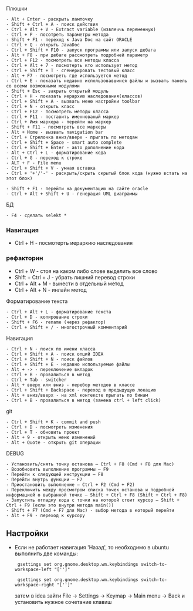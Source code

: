 Плюшки

	- Alt + Enter - раскрыть лампочку
	- Shift + Ctrl + A - поиск действия 
	- Ctrl + Alt + V - Extract variable (извлеччь переменную)
	- Ctrl + P - посотреть параметры метода
	- Shift + F1 - переход к Java Doc на сайт ORACLE
	- Ctrl + Q - открыть JavaDoc
	- Ctrl + Shift + F10 - запуск программы или запуск дебага
	- Alt + F8 - при дебаге рассмотреть подробней параметр
	- Ctrl + F12 - посмотреть все методы класса
	- Ctrl + Alt + 7 - посмотерть кто использует метод
	- Ctrl + Shift + T - сгенерировать тестовый класс       
	- Alt + F7 - посмотреть где используется метод
	- Ctrl + E - показать недавно использовавшинся файлы и вызвать панель со всеми возможными модулями
	- Shift + Esc - закрыть открытый модуль
	- Ctrl + H - показать иерархию наследования(классов)
	- Ctrl + Shift + A - вызвать меню настройки toolbar
	- Ctrl + N - открыть класс
	- Ctrl + F12 - посмотреть методы класса
	- Ctrl + F11 - поставить именнованый маркер 
	- Ctrl + Имя маркера - перейти на маркер
    - Shift + F11 - посмотреть все маркеры
    - Alt + Home - вызвать navigation bar
    - Ctrl + Стрелочка вниз/вверх - прыгать по методам
    - Ctrl + Shift + Space - smart auto complete
    - Ctrl + Shift + Enter - авто дополнение кода
    - Alt + Ctrl + L - форматирование кода
    - Ctrl + G - переход к строке
    - ALT + F - File menu
    - Ctrl + Shift + V - умная вставка
    - Ctrl + '+'/'-' - раскрыть/скрыть скрытый блок кода (нужно встать на этот блок)
    
    - Shift + F1 - перейти на документацию на сайте oracle
    - Ctrl + Alt + Shift + U - генерация UML диаграммы
БД

	- F4 - сделать selekt *

### Навигация
- Ctrl + H - посмотерть иерархию наследования 

### рефакторин
- Ctrl + W - стоя на каком либо слове выделить все слово
- Shift + Ctrl + J - убрать лишний перевод строки
- Ctrl + Alt + M - вынести в отдельный метод
- Ctrl + Alt + N - инлайн метод

Форматирование текста

	- Ctrl + Alt + L - форматирование текста
	- Ctrl + D - копирование строки
	- Shift + F6 - rename (через рефактор)
	- Ctrl + Shift + / - многострочный комментарий

Навигация

	- Ctrl + N - поиск по имени класса
	- Ctrl + Shift + A - поиск опций IDEA
	- Ctrl + Shift + N - поиск файлов
	- Ctrl + Shift + E - недавно используемые файлы
	- Alt + -> - переключение вкладок
	- Ctrl + B - провалиться в метод
	- Ctrl + Tab - switcher
	- Alt + вверх или вниз - перебор методов в классе
	- Ctrl + Shift + Backspace - переход в предыдущую локацию
    - Alt + вниз/вверх - на xml контексте прыгать по бинам
    - Ctrl + B - провалиться в метод (замена ctrl + left click)
git

	- Ctrl + Shift + K - commit and push
	- Ctrl + D - посмотреть изменения
	- Ctrl + T - обновить проект
	- Alt + 9 - открыть меню изменений
	- Alt + Quote - открыть git операции
DEBUG
    
    - Установить/снять точку останова — Ctrl + F8 (Cmd + F8 для Mac)
    - Возобновить выполнение программы — F9
    - Перейти к следующей инструкции — F8
    - Перейти внутрь функции — F7
    - Приостановить выполнение — Ctrl + F2 (Cmd + F2)
    - Переключить между просмотром списка точек останова и подробной информацией о выбранной точке — Shift + Ctrl + F8 (Shift + Ctrl + F8)
    - Запустить отладку кода с точки на которой стоит курсор — Shift + Ctrl + F9 (если это внутри метода main())
    - Shift + F7 (Cmd + F7 для Mac) - выбор метода в который перейти
    - Alt + F9 - переход к курсору
    
## Настройки
  - Если не работает навигация 'Назад', то необходимо в ubuntu выполнить две команды:
    
    `` gsettings set org.gnome.desktop.wm.keybindings switch-to-workspace-left "['']"``
    
    `` gsettings set org.gnome.desktop.wm.keybindings switch-to-workspace-right "['']"`` 
    
    затем в idea зайти File -> Settings -> Keymap -> Main menu -> Back и установить нужное сочетание клавиш